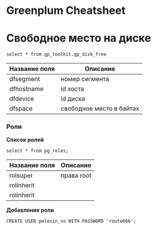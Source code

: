 # Greenplum Cheatsheet

#
# Свободное место на диске
```
select * from gp_toolkit.gp_disk_free
```
| Название поля | Описание                 |
|---------------|--------------------------|
| dfsegment     | номер сегмента           |
| dfhostname    | id хоста                 |
| dfdevice      | id диска                 |
| dfspace       | свободное место в байтах |

### Роли
**Список ролей**
```
select * from pg_roles;
```
| Название поля | Описание |
|----|----|
| rolsuper | права root |
| rolinherit | |
| rolinherit | |

**Добавление роли**
```
CREATE USER pelevin_vo WITH PASSWORD 'route666';
```
